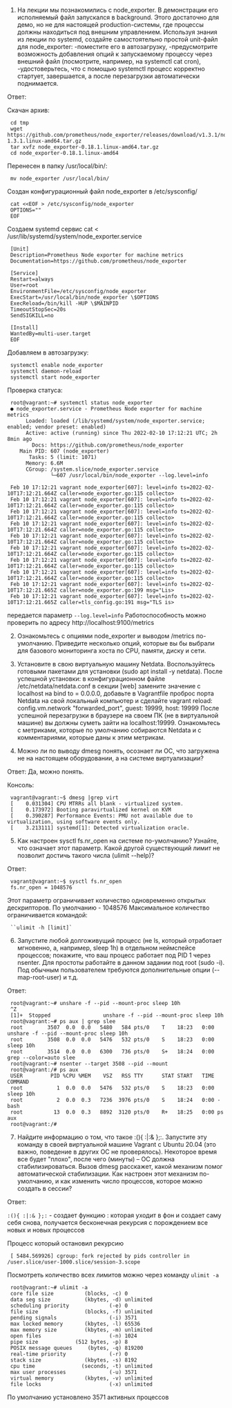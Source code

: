 1) На лекции мы познакомились с node_exporter. В демонстрации его исполняемый файл запускался в background. Этого достаточно для демо, но не для настоящей production-системы, где процессы должны находиться под внешним управлением. Используя знания из лекции по systemd, создайте самостоятельно простой unit-файл для node_exporter:
-поместите его в автозагрузку,
-предусмотрите возможность добавления опций к запускаемому процессу через внешний файл (посмотрите, например, на systemctl cat cron),
-удостоверьтесь, что с помощью systemctl процесс корректно стартует, завершается, а после перезагрузки автоматически поднимается.

Ответ:

Скачан архив:
     
     сd tmp     
     wget https://github.com/prometheus/node_exporter/releases/download/v1.3.1/node_exporter-1.3.1.linux-amd64.tar.gz
     tar xvfz node_exporter-0.18.1.linux-amd64.tar.gz
     cd node_exporter-0.18.1.linux-amd64

Перенесен в папку /usr/local/bin/:

     mv node_exporter /usr/local/bin/
     
Создан конфигурационный файл node_exporter в /etc/sysconfig/ 

     cat <<EOF > /etc/sysconfig/node_exporter
     OPTIONS=""
     EOF

Создаем systemd сервис
     сat <<EOF > /usr/lib/systemd/system/node_exporter.service

     [Unit]
     Description=Prometheus Node exporter for machine metrics
     Documentation=https://github.com/prometheus/node_exporter

     [Service]
     Restart=always
     User=root
     EnvironmentFile=/etc/sysconfig/node_exporter
     ExecStart=/usr/local/bin/node_exporter \$OPTIONS
     ExecReload=/bin/kill -HUP \$MAINPID
     TimeoutStopSec=20s
     SendSIGKILL=no

     [Install]
     WantedBy=multi-user.target
     EOF

Добавляем в автозагрузку:
     
     systemctl enable node_exporter
     systemctl daemon-reload
     systemctl start node_exporter

Проверка статуса:
     
     root@vagrant:~# systemctl status node_exporter
     ● node_exporter.service - Prometheus Node exporter for machine metrics
          Loaded: loaded (/lib/systemd/system/node_exporter.service; enabled; vendor preset: enabled)
          Active: active (running) since Thu 2022-02-10 17:12:21 UTC; 2h 8min ago
            Docs: https://github.com/prometheus/node_exporter
        Main PID: 607 (node_exporter)
           Tasks: 5 (limit: 1071)
          Memory: 6.6M
          CGroup: /system.slice/node_exporter.service
                  └─607 /usr/local/bin/node_exporter --log.level=info

     Feb 10 17:12:21 vagrant node_exporter[607]: level=info ts=2022-02-10T17:12:21.664Z caller=node_exporter.go:115 collecto>
     Feb 10 17:12:21 vagrant node_exporter[607]: level=info ts=2022-02-10T17:12:21.664Z caller=node_exporter.go:115 collecto>
     Feb 10 17:12:21 vagrant node_exporter[607]: level=info ts=2022-02-10T17:12:21.664Z caller=node_exporter.go:115 collecto>
     Feb 10 17:12:21 vagrant node_exporter[607]: level=info ts=2022-02-10T17:12:21.664Z caller=node_exporter.go:115 collecto>
     Feb 10 17:12:21 vagrant node_exporter[607]: level=info ts=2022-02-10T17:12:21.664Z caller=node_exporter.go:115 collecto>
     Feb 10 17:12:21 vagrant node_exporter[607]: level=info ts=2022-02-10T17:12:21.664Z caller=node_exporter.go:115 collecto>
     Feb 10 17:12:21 vagrant node_exporter[607]: level=info ts=2022-02-10T17:12:21.664Z caller=node_exporter.go:115 collecto>
     Feb 10 17:12:21 vagrant node_exporter[607]: level=info ts=2022-02-10T17:12:21.664Z caller=node_exporter.go:115 collecto>
     Feb 10 17:12:21 vagrant node_exporter[607]: level=info ts=2022-02-10T17:12:21.665Z caller=node_exporter.go:199 msg="Lis>
     Feb 10 17:12:21 vagrant node_exporter[607]: level=info ts=2022-02-10T17:12:21.665Z caller=tls_config.go:191 msg="TLS is>
     
передается параметр `--log.level=info`
Работоспособность можно проверить по адресу http://localhost:9100/metrics

2) Ознакомьтесь с опциями node_exporter и выводом /metrics по-умолчанию. Приведите несколько опций, которые вы бы выбрали для базового мониторинга хоста по CPU, памяти, диску и сети.

3) Установите в свою виртуальную машину Netdata. Воспользуйтесь готовыми пакетами для установки (sudo apt install -y netdata). После успешной установки:
в конфигурационном файле /etc/netdata/netdata.conf в секции [web] замените значение с localhost на bind to = 0.0.0.0,
добавьте в Vagrantfile проброс порта Netdata на свой локальный компьютер и сделайте vagrant reload:
config.vm.network "forwarded_port", guest: 19999, host: 19999
После успешной перезагрузки в браузере на своем ПК (не в виртуальной машине) вы должны суметь зайти на localhost:19999. Ознакомьтесь с метриками, которые по умолчанию собираются Netdata и с комментариями, которые даны к этим метрикам.

4) Можно ли по выводу dmesg понять, осознает ли ОС, что загружена не на настоящем оборудовании, а на системе виртуализации?

Ответ:
Да, можно понять.
     
Консоль:
     
     vagrant@vagrant:~$ dmesg |grep virt
     [    0.031304] CPU MTRRs all blank - virtualized system.
     [    0.173972] Booting paravirtualized kernel on KVM
     [    0.390287] Performance Events: PMU not available due to virtualization, using software events only.
     [    3.213111] systemd[1]: Detected virtualization oracle.

5) Как настроен sysctl fs.nr_open на системе по-умолчанию? Узнайте, что означает этот параметр. Какой другой существующий лимит не позволит достичь такого числа (ulimit --help)?

Ответ:
     
     vagrant@vagrant:~$ sysctl fs.nr_open
     fs.nr_open = 1048576
     
Этот параметр ограничивает количество одновременно открытых дескрипторов. По умолчанию - 1048576
Максимальное количество ограничивается командой:
     
     ``ulimit -h [limit]`

6) Запустите любой долгоживущий процесс (не ls, который отработает мгновенно, а, например, sleep 1h) в отдельном неймспейсе процессов; покажите, что ваш процесс работает под PID 1 через nsenter. Для простоты работайте в данном задании под root (sudo -i). Под обычным пользователем требуются дополнительные опции (--map-root-user) и т.д.
     
Ответ:
     
     root@vagrant:~# unshare -f --pid --mount-proc sleep 10h
     ^Z
     [1]+  Stopped                 unshare -f --pid --mount-proc sleep 10h
     root@vagrant:~# ps aux | grep slee
     root        3507  0.0  0.0   5480   584 pts/0    T    18:23   0:00 unshare -f --pid --mount-proc sleep 10h
     root        3508  0.0  0.0   5476   532 pts/0    S    18:23   0:00 sleep 10h
     root        3514  0.0  0.0   6300   736 pts/0    S+   18:24   0:00 grep --color=auto slee
     root@vagrant:~# nsenter --target 3508 --pid --mount
     root@vagrant:/# ps aux
     USER         PID %CPU %MEM    VSZ   RSS TTY      STAT START   TIME COMMAND
     root           1  0.0  0.0   5476   532 pts/0    S    18:23   0:00 sleep 10h
     root           2  0.0  0.3   7236  3976 pts/0    S    18:24   0:00 -bash
     root          13  0.0  0.3   8892  3120 pts/0    R+   18:25   0:00 ps aux
     root@vagrant:/#


7) Найдите информацию о том, что такое :(){ :|:& };:. Запустите эту команду в своей виртуальной машине Vagrant с Ubuntu 20.04 (это важно, поведение в других ОС не проверялось). Некоторое время все будет "плохо", после чего (минуты) – ОС должна стабилизироваться. Вызов dmesg расскажет, какой механизм помог автоматической стабилизации. Как настроен этот механизм по-умолчанию, и как изменить число процессов, которое можно создать в сессии?

Ответ:
     
`:(){ :|:& };:` - создает функцию : которая уходит в фон и создает саму себя снова, получается бесконечная рекурсия с порождением все новых и новых процессов


Процесс который остановил рекурсию
     
     [ 5484.569926] cgroup: fork rejected by pids controller in /user.slice/user-1000.slice/session-3.scope

Посмотреть количество всех лимитов можно через команду `ulimit -a`
     
     root@vagrant:~# ulimit -a
     core file size          (blocks, -c) 0
     data seg size           (kbytes, -d) unlimited
     scheduling priority             (-e) 0
     file size               (blocks, -f) unlimited
     pending signals                 (-i) 3571
     max locked memory       (kbytes, -l) 65536
     max memory size         (kbytes, -m) unlimited
     open files                      (-n) 1024
     pipe size            (512 bytes, -p) 8
     POSIX message queues     (bytes, -q) 819200
     real-time priority              (-r) 0
     stack size              (kbytes, -s) 8192
     cpu time               (seconds, -t) unlimited
     max user processes              (-u) 3571
     virtual memory          (kbytes, -v) unlimited
     file locks                      (-x) unlimited

 По умолчанию установлено 3571 активных процессов
